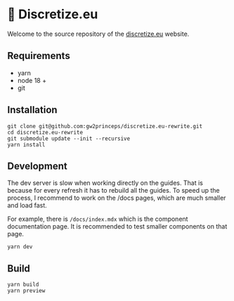 # 🌌 Discretize.eu

Welcome to the source repository of the [discretize.eu](https://discretize.eu) website.

## Requirements

- yarn
- node 18 +
- git

## Installation

```
git clone git@github.com:gw2princeps/discretize.eu-rewrite.git
cd discretize.eu-rewrite
git submodule update --init --recursive
yarn install
```

## Development

The dev server is slow when working directly on the guides. That is because for every refresh it has to rebuild all the guides. To speed up the process, I recommend to work on the /docs pages, which are much smaller and load fast.

For example, there is `/docs/index.mdx` which is the component documentation page.
It is recommended to test smaller components on that page.

```
yarn dev
```

## Build

```
yarn build
yarn preview
```
